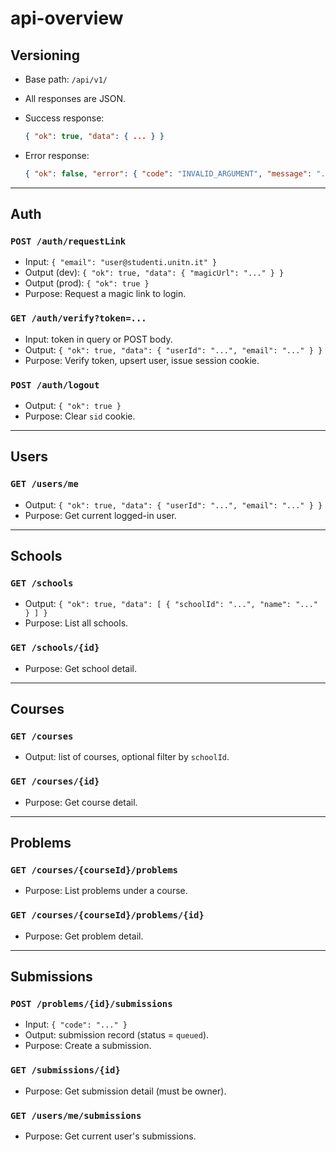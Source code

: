 # api-overview

## Versioning
- Base path: `/api/v1/`
- All responses are JSON.
- Success response:

  ```json
  { "ok": true, "data": { ... } }
  ```

* Error response:

  ```json
  { "ok": false, "error": { "code": "INVALID_ARGUMENT", "message": "..." } }
  ```

---

## Auth

### `POST /auth/requestLink`

* Input: `{ "email": "user@studenti.unitn.it" }`
* Output (dev): `{ "ok": true, "data": { "magicUrl": "..." } }`
* Output (prod): `{ "ok": true }`
* Purpose: Request a magic link to login.

### `GET /auth/verify?token=...`

* Input: token in query or POST body.
* Output: `{ "ok": true, "data": { "userId": "...", "email": "..." } }`
* Purpose: Verify token, upsert user, issue session cookie.

### `POST /auth/logout`

* Output: `{ "ok": true }`
* Purpose: Clear `sid` cookie.

---

## Users

### `GET /users/me`

* Output: `{ "ok": true, "data": { "userId": "...", "email": "..." } }`
* Purpose: Get current logged-in user.

---

## Schools

### `GET /schools`

* Output: `{ "ok": true, "data": [ { "schoolId": "...", "name": "..." } ] }`
* Purpose: List all schools.

### `GET /schools/{id}`

* Purpose: Get school detail.

---

## Courses

### `GET /courses`

* Output: list of courses, optional filter by `schoolId`.

### `GET /courses/{id}`

* Purpose: Get course detail.

---

## Problems

### `GET /courses/{courseId}/problems`

* Purpose: List problems under a course.

### `GET /courses/{courseId}/problems/{id}`

* Purpose: Get problem detail.

---

## Submissions

### `POST /problems/{id}/submissions`

* Input: `{ "code": "..." }`
* Output: submission record (status = `queued`).
* Purpose: Create a submission.

### `GET /submissions/{id}`

* Purpose: Get submission detail (must be owner).

### `GET /users/me/submissions`

* Purpose: Get current user's submissions.